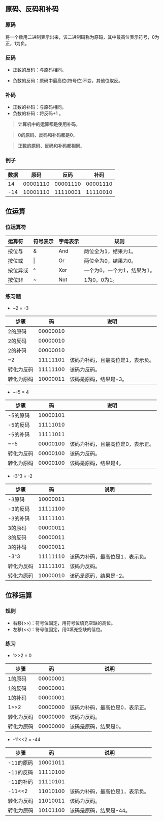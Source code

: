 ## 原码、反码和补码

### 原码

将一个数用二进制表示出来，该二进制码称为原码，其中最高位表示符号，0为正，1为负。

### 反码

* 正数的反码：与原码相同。

* 负数的反码：原码中最高位(符号位)不变，其他位取反。

### 补码

* 正数的补码：与原码相同。
* 负数的补码：将反码+1 。



> **计算机中的运算都是使用补码**。

> **0的原码、反码和补码都是0**。

> **正数的原码、反码和补码都相同**。

### 例子

| 数据 |   原码   | 反码     | 补码     |
| ---- | :------: | -------- | -------- |
| 14   | 00001110 | 00001110 | 00001110 |
| -14  | 10001110 | 11110001 | 11110010 |

## 位运算

### 位运算符

| 运算符   | 符号表示 | 字母表示 | 规则                        |
| :------- | -------- | -------- | --------------------------- |
| 按位与   | &        | And      | 两位全为1，结果为1。        |
| 按位或   | \|       | Or       | 两位全为0，结果为0。        |
| 按位异或 | ^        | Xor      | 一个为0，一个为1，结果为1。 |
| 按位非   | ~        | Not      | 1为0，0为1。                |

### 练习题

* ~2 = -3

| 步骤       | 码       | 说明                              |
| ---------- | -------- | --------------------------------- |
| 2的原码    | 00000010 |                                   |
| 2的反码    | 00000010 |                                   |
| 2的补码    | 00000010 |                                   |
| ~2         | 11111101 | 该码为补码，且最高位是1，表示负。 |
| 转化为反码 | 11111100 | 该码为反码。                      |
| 转化为原码 | 10000011 | 该码是原码，结果是-3。            |

* ~-5 = 4

| 步骤       | 码       | 说明                              |
| ---------- | -------- | --------------------------------- |
| -5的原码   | 10000101 |                                   |
| -5的反码   | 11111010 |                                   |
| -5的补码   | 11111011 |                                   |
| ~-5        | 00000100 | 该码为补码，且最高位是0，表示正。 |
| 转化为反码 | 00000100 | 该码为反码。                      |
| 转化为原码 | 00000100 | 该码是原码，结果是4。             |

* -3^3 = -2

| 步骤       | 码       | 说明                            |
| ---------- | -------- | ------------------------------- |
| -3原码     | 10000011 |                                 |
| -3的反码   | 11111100 |                                 |
| -3的补码   | 11111101 |                                 |
| 3的原码    | 00000011 |                                 |
| 3的反码    | 00000011 |                                 |
| 3的补码    | 00000011 |                                 |
| -3^3       | 11111110 | 该码为补码，最高位是1，表示负。 |
| 转化为反码 | 11111101 | 该码为反码。                    |
| 转化为原码 | 10000010 | 该码是原码，结果是-2。          |

## 位移运算

### 规则

* 右移(>>)：符号位固定，用符号位填充空缺的高位。
* 左移(<<)：符号位固定，用0填充空缺的低位。



### 练习

* 1>>2 = 0

| 步骤       | 码       | 说明                            |
| ---------- | -------- | ------------------------------- |
| 1的原码    | 00000001 |                                 |
| 1的反码    | 00000001 |                                 |
| 1的补码    | 00000001 |                                 |
| 1>>2       | 00000000 | 该码为补码，最高位是0，表示正。 |
| 转化为反码 | 00000000 | 该码为反码。                    |
| 转化为原码 | 00000000 | 该码是原码，结果是0。           |

* -11<<2 = -44

| 步骤       | 码       | 说明                            |
| ---------- | -------- | ------------------------------- |
| -11的原码  | 10001011 |                                 |
| -11的反码  | 11110100 |                                 |
| -11的补码  | 11110101 |                                 |
| -11<<2     | 11010100 | 该码为补码，最高位是1，表示负。 |
| 转化为反码 | 11010011 | 该码为反码。                    |
| 转化为原码 | 10101100 | 该码是原码，结果是-44。         |

